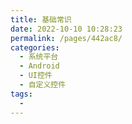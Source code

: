 ```yaml
---
title: 基础常识
date: 2022-10-10 10:28:23
permalink: /pages/442ac8/
categories:
  - 系统平台
  - Android
  - UI控件
  - 自定义控件
tags:
  - 
---
```

